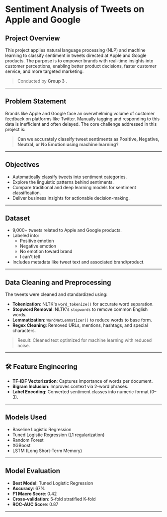 # Sentiment Analysis of Tweets on Apple and Google

##  Project Overview
This project applies natural language processing (NLP) and machine learning to classify sentiment in tweets directed at Apple and Google products. The purpose is to empower brands with real-time insights into customer perceptions, enabling better product decisions, faster customer service, and more targeted marketing.

> Conducted by **Group 3** .

---

##  Problem Statement
Brands like Apple and Google face an overwhelming volume of customer feedback on platforms like Twitter. Manually tagging and responding to this data is inefficient and often delayed. The core challenge addressed in this project is:

> **Can we accurately classify tweet sentiments as Positive, Negative, Neutral, or No Emotion using machine learning?**

---

##  Objectives
- Automatically classify tweets into sentiment categories.
- Explore the linguistic patterns behind sentiments.
- Compare traditional and deep learning models for sentiment classification.
- Deliver business insights for actionable decision-making.

---

##  Dataset
- 9,000+ tweets related to Apple and Google products.
- Labeled into:
  - Positive emotion
  - Negative emotion
  - No emotion toward brand
  - I can't tell
- Includes metadata like tweet text and associated brand/product.

---

##  Data Cleaning and Preprocessing
The tweets were cleaned and standardized using:

- **Tokenization**: NLTK's `word_tokenize()` for accurate word separation.
- **Stopword Removal**: NLTK's `stopwords` to remove common English words.
- **Lemmatization**: `WordNetLemmatizer()` to reduce words to base form.
- **Regex Cleaning**: Removed URLs, mentions, hashtags, and special characters.

> Result: Cleaned text optimized for machine learning with reduced noise.

---

## 🛠 Feature Engineering
- **TF-IDF Vectorization**: Captures importance of words per document.
- **Bigram Inclusion**: Improves context via 2-word phrases.
- **Label Encoding**: Converted sentiment classes into numeric format (0–3).

---

##  Models Used
- Baseline Logistic Regression
-  Tuned Logistic Regression (L1 regularization)
- Random Forest
- XGBoost
- LSTM (Long Short-Term Memory)

---

##  Model Evaluation
- **Best Model**: Tuned Logistic Regression
- **Accuracy**: 67%
- **F1 Macro Score**: 0.42
- **Cross-validation**: 5-fold stratified K-fold
- **ROC-AUC Score**: 0.87

---


